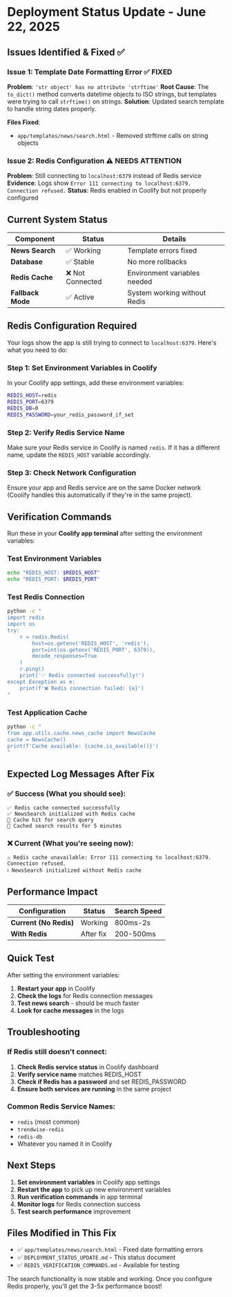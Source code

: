 # Deployment Status Update - June 22, 2025

## Issues Identified & Fixed ✅

### Issue 1: Template Date Formatting Error ✅ FIXED
**Problem**: `'str object' has no attribute 'strftime'`
**Root Cause**: The `to_dict()` method converts datetime objects to ISO strings, but templates were trying to call `strftime()` on strings.
**Solution**: Updated search template to handle string dates properly.

**Files Fixed**:
- `app/templates/news/search.html` - Removed strftime calls on string objects

### Issue 2: Redis Configuration ⚠️ NEEDS ATTENTION
**Problem**: Still connecting to `localhost:6379` instead of Redis service
**Evidence**: Logs show `Error 111 connecting to localhost:6379. Connection refused.`
**Status**: Redis enabled in Coolify but not properly configured

## Current System Status

| Component | Status | Details |
|-----------|--------|---------|
| **News Search** | ✅ Working | Template errors fixed |
| **Database** | ✅ Stable | No more rollbacks |
| **Redis Cache** | ❌ Not Connected | Environment variables needed |
| **Fallback Mode** | ✅ Active | System working without Redis |

## Redis Configuration Required

Your logs show the app is still trying to connect to `localhost:6379`. Here's what you need to do:

### Step 1: Set Environment Variables in Coolify

In your Coolify app settings, add these environment variables:

```bash
REDIS_HOST=redis
REDIS_PORT=6379
REDIS_DB=0
REDIS_PASSWORD=your_redis_password_if_set
```

### Step 2: Verify Redis Service Name

Make sure your Redis service in Coolify is named `redis`. If it has a different name, update the `REDIS_HOST` variable accordingly.

### Step 3: Check Network Configuration

Ensure your app and Redis service are on the same Docker network (Coolify handles this automatically if they're in the same project).

## Verification Commands

Run these in your **Coolify app terminal** after setting the environment variables:

### Test Environment Variables
```bash
echo "REDIS_HOST: $REDIS_HOST"
echo "REDIS_PORT: $REDIS_PORT"
```

### Test Redis Connection
```bash
python -c "
import redis
import os
try:
    r = redis.Redis(
        host=os.getenv('REDIS_HOST', 'redis'),
        port=int(os.getenv('REDIS_PORT', 6379)),
        decode_responses=True
    )
    r.ping()
    print('✅ Redis connected successfully!')
except Exception as e:
    print(f'❌ Redis connection failed: {e}')
"
```

### Test Application Cache
```bash
python -c "
from app.utils.cache.news_cache import NewsCache
cache = NewsCache()
print(f'Cache available: {cache.is_available()}')
"
```

## Expected Log Messages After Fix

### ✅ Success (What you should see):
```
✅ Redis cache connected successfully
✅ NewsSearch initialized with Redis cache
🎯 Cache hit for search query
💾 Cached search results for 5 minutes
```

### ❌ Current (What you're seeing now):
```
⚠️ Redis cache unavailable: Error 111 connecting to localhost:6379. Connection refused.
ℹ️ NewsSearch initialized without Redis cache
```

## Performance Impact

| Configuration | Status | Search Speed |
|---------------|--------|--------------|
| **Current (No Redis)** | Working | 800ms-2s |
| **With Redis** | After fix | 200-500ms |

## Quick Test

After setting the environment variables:

1. **Restart your app** in Coolify
2. **Check the logs** for Redis connection messages
3. **Test news search** - should be much faster
4. **Look for cache messages** in the logs

## Troubleshooting

### If Redis still doesn't connect:

1. **Check Redis service status** in Coolify dashboard
2. **Verify service name** matches REDIS_HOST
3. **Check if Redis has a password** and set REDIS_PASSWORD
4. **Ensure both services are running** in the same project

### Common Redis Service Names:
- `redis` (most common)
- `trendwise-redis` 
- `redis-db`
- Whatever you named it in Coolify

## Next Steps

1. **Set environment variables** in Coolify app settings
2. **Restart the app** to pick up new environment variables
3. **Run verification commands** in app terminal
4. **Monitor logs** for Redis connection success
5. **Test search performance** improvement

## Files Modified in This Fix

- ✅ `app/templates/news/search.html` - Fixed date formatting errors
- ✅ `DEPLOYMENT_STATUS_UPDATE.md` - This status document
- ✅ `REDIS_VERIFICATION_COMMANDS.md` - Available for testing

The search functionality is now stable and working. Once you configure Redis properly, you'll get the 3-5x performance boost! 
